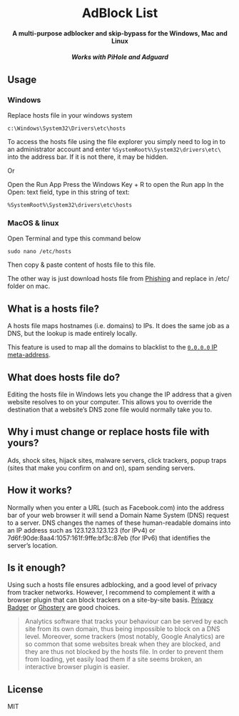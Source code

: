 <center>
    <h1 align="center">AdBlock List</h1>
    <h4 align="center">A multi-purpose adblocker and skip-bypass for the <strong>Windows, Mac and Linux</strong></h4>
    <h5 align="center">Works with PiHole and Adguard</h5>
</center>

Usage
-----

### Windows
Replace hosts file in your windows system
```
c:\Windows\System32\Drivers\etc\hosts
```

To access the hosts file using the file explorer you simply need to log in to an administrator account and enter `%SystemRoot%\System32\drivers\etc\` into the address bar. If it is not there, it may be hidden.

Or

Open the Run App
Press the Windows Key + R to open the Run app
In the Open: text field, type in this string of text:
```
%SystemRoot%\System32\drivers\etc\hosts
```
### MacOS & linux
Open Terminal and type this command below
```
sudo nano /etc/hosts
```
Then copy & paste content of hosts file to this file.

The other way is just download hosts file from [Phishing](https://github.com/x-o-r-r-o/AdBlock-List/raw/main/Phishing/hosts) and replace in /etc/ folder on mac.

What is a hosts file?
-------------------

A hosts file maps hostnames (i.e. domains) to IPs. It does the same job as a DNS, but the lookup is made entirely locally.

This feature is used to map all the domains to blacklist to the [`0.0.0.0` IP meta-address](http://en.wikipedia.org/wiki/0.0.0.0).

What does hosts file do?
-------------------

Editing the hosts file in Windows lets you change the IP address that a given website resolves to on your computer. This allows you to override the destination that a website’s DNS zone file would normally take you to.

Why i must change or replace hosts file with yours?
-------------------

Ads, shock sites, hijack sites, malware servers, click trackers, popup traps (sites that make you confirm on and on), spam sending servers.

How it works?
-------------------

Normally when you enter a URL (such as Facebook.com) into the address bar of your web browser it will send a Domain Name System (DNS) request to a server. DNS changes the names of these human-readable domains into an IP address such as 123.123.123.123 (for IPv4) or 7d6f:90de:8aa4:1057:161f:9ffe:bf3c:87eb (for IPv6) that identifies the server’s location.

Is it enough?
-------------

Using such a hosts file ensures adblocking, and a good level of privacy from tracker networks. However, I recommend to complement it with a browser plugin that can block trackers on a site-by-site basis. [Privacy Badger](https://www.eff.org/privacybadger) or [Ghostery](https://www.ghostery.com/try-us/download-browser-extension/) are good choices.

> Analytics software that tracks your behaviour can be served by each site from its own domain, thus being impossible to block on a DNS level.
> Moreover, some trackers (most notably, Google Analytics) are so common that some websites break when they are blocked, and they are thus not blocked by the hosts file. In order to prevent them from loading, yet easily load them if a site seems broken, an interactive browser plugin is easier.

License
-------

MIT
